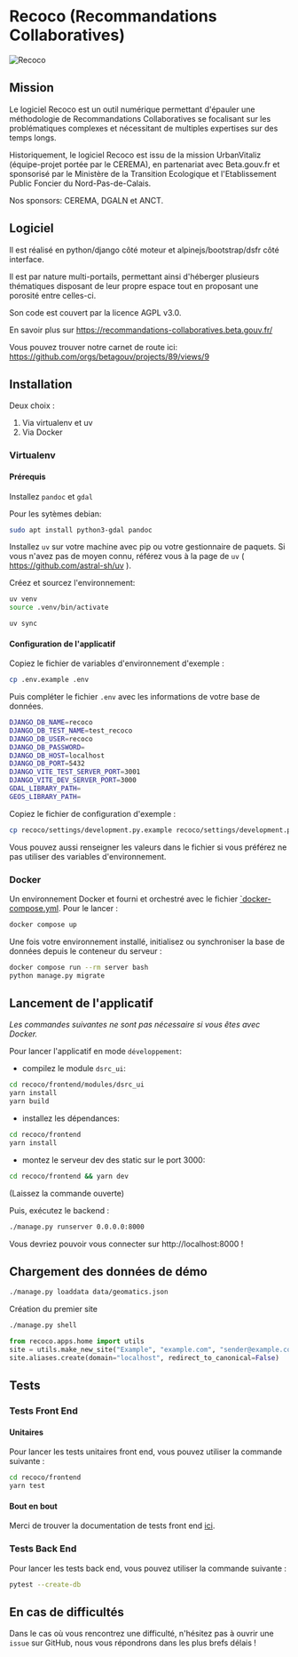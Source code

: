 # Recoco (Recommandations Collaboratives)

![Recoco](logo.png)

## Mission

Le logiciel Recoco est un outil numérique permettant d'épauler une méthodologie de
Recommandations Collaboratives se focalisant sur les problématiques complexes et nécessitant
de multiples expertises sur des temps longs.

Historiquement, le logiciel Recoco est issu de la mission UrbanVitaliz (équipe-projet portée
par le CEREMA), en partenariat avec Beta.gouv.fr et sponsorisé par le Ministère
de la Transition Ecologique et l'Etablissement Public Foncier du
Nord-Pas-de-Calais.

Nos sponsors: CEREMA, DGALN et ANCT.

## Logiciel

Il est réalisé en python/django côté moteur et alpinejs/bootstrap/dsfr côté interface.

Il est par nature multi-portails, permettant ainsi d'héberger plusieurs
thématiques disposant de leur propre espace tout en proposant une porosité entre
celles-ci.

Son code est couvert par la licence AGPL v3.0.

En savoir plus sur https://recommandations-collaboratives.beta.gouv.fr/

Vous pouvez trouver notre carnet de route ici: https://github.com/orgs/betagouv/projects/89/views/9

## Installation

Deux choix :

1.  Via virtualenv et uv
2.  Via Docker

### Virtualenv

#### Prérequis

Installez `pandoc` et `gdal`

Pour les sytèmes debian:
  
```sh
sudo apt install python3-gdal pandoc
```

Installez `uv` sur votre machine avec pip ou votre gestionnaire de paquets. Si vous n'avez pas de moyen connu, référez vous à la page de `uv` ( https://github.com/astral-sh/uv ).

Créez et sourcez l'environnement:

```sh
uv venv
source .venv/bin/activate
```

```sh
uv sync
```

#### Configuration de l'applicatif

Copiez le fichier de variables d'environnement d'exemple :

```sh
cp .env.example .env
```

Puis compléter le fichier `.env` avec les informations de votre base de données.

```bash
DJANGO_DB_NAME=recoco
DJANGO_DB_TEST_NAME=test_recoco
DJANGO_DB_USER=recoco
DJANGO_DB_PASSWORD=
DJANGO_DB_HOST=localhost
DJANGO_DB_PORT=5432
DJANGO_VITE_TEST_SERVER_PORT=3001
DJANGO_VITE_DEV_SERVER_PORT=3000
GDAL_LIBRARY_PATH=
GEOS_LIBRARY_PATH=
```

Copiez le fichier de configuration d'exemple :

```sh
cp recoco/settings/development.py.example recoco/settings/development.py
```

Vous pouvez aussi renseigner les valeurs dans le fichier si vous préférez ne pas utiliser des variables d'environnement.

### Docker

Un environnement Docker et fourni et orchestré avec le fichier
[`docker-compose.yml](./docker-compose.yml). Pour le lancer :

```sh
docker compose up
```

Une fois votre environnement installé, initialisez ou synchroniser la
base de données depuis le conteneur du serveur :

```sh
docker compose run --rm server bash
python manage.py migrate
```

## Lancement de l'applicatif

_Les commandes suivantes ne sont pas nécessaire si vous êtes avec Docker._

Pour lancer l'applicatif en mode `développement`:

- compilez le module `dsrc_ui`:

```sh
cd recoco/frontend/modules/dsrc_ui
yarn install
yarn build
```

- installez les dépendances:

```sh
cd recoco/frontend
yarn install
```

- montez le serveur dev des static sur le port 3000:

```sh
cd recoco/frontend && yarn dev
```

(Laissez la commande ouverte)

Puis, exécutez le backend :

```sh
./manage.py runserver 0.0.0.0:8000
```

Vous devriez pouvoir vous connecter sur http://localhost:8000 !

## Chargement des données de démo

```bash
./manage.py loaddata data/geomatics.json
```

Création du premier site

```bash
./manage.py shell
```

```python
from recoco.apps.home import utils
site = utils.make_new_site("Example", "example.com", "sender@example.com", "Sender")
site.aliases.create(domain="localhost", redirect_to_canonical=False)
```

## Tests

### Tests Front End

#### Unitaires

Pour lancer les tests unitaires front end, vous pouvez utiliser la commande suivante :

```sh
cd recoco/frontend
yarn test
```

#### Bout en bout

Merci de trouver la documentation de tests front end [ici](./frontend_tests/README.md).

### Tests Back End

Pour lancer les tests back end, vous pouvez utiliser la commande suivante :

```sh
pytest --create-db
```

## En cas de difficultés

Dans le cas où vous rencontrez une difficulté, n'hésitez pas à ouvrir une `issue` sur
GitHub, nous vous répondrons dans les plus brefs délais !
